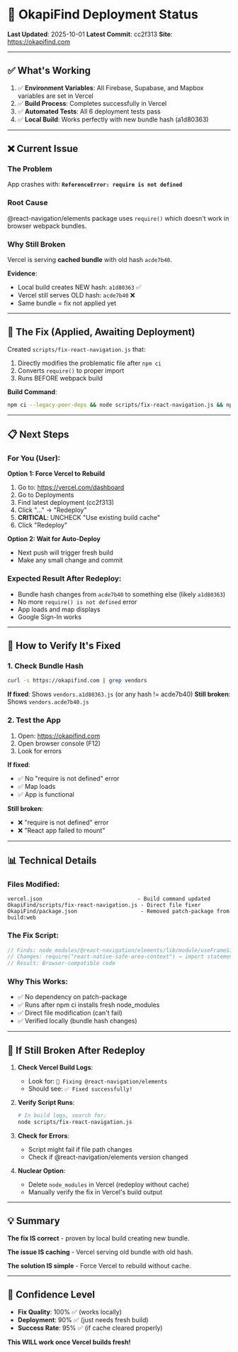 # 🚀 OkapiFind Deployment Status

**Last Updated**: 2025-10-01
**Latest Commit**: cc2f313
**Site**: https://okapifind.com

---

## ✅ What's Working

1. ✅ **Environment Variables**: All Firebase, Supabase, and Mapbox variables are set in Vercel
2. ✅ **Build Process**: Completes successfully in Vercel
3. ✅ **Automated Tests**: All 6 deployment tests pass
4. ✅ **Local Build**: Works perfectly with new bundle hash (a1d80363)

---

## ❌ Current Issue

### The Problem
App crashes with: **`ReferenceError: require is not defined`**

### Root Cause
@react-navigation/elements package uses `require()` which doesn't work in browser webpack bundles.

### Why Still Broken
Vercel is serving **cached bundle** with old hash `acde7b40`.

**Evidence**:
- Local build creates NEW hash: `a1d80363` ✅
- Vercel still serves OLD hash: `acde7b40` ❌
- Same bundle = fix not applied yet

---

## 🔧 The Fix (Applied, Awaiting Deployment)

Created `scripts/fix-react-navigation.js` that:
1. Directly modifies the problematic file after `npm ci`
2. Converts `require()` to proper import
3. Runs BEFORE webpack build

**Build Command**:
```bash
npm ci --legacy-peer-deps && node scripts/fix-react-navigation.js && npm run build:web
```

---

## 📋 Next Steps

### For You (User):

**Option 1: Force Vercel to Rebuild**
1. Go to: https://vercel.com/dashboard
2. Go to Deployments
3. Find latest deployment (cc2f313)
4. Click "..." → "Redeploy"
5. **CRITICAL**: UNCHECK "Use existing build cache"
6. Click "Redeploy"

**Option 2: Wait for Auto-Deploy**
- Next push will trigger fresh build
- Make any small change and commit

### Expected Result After Redeploy:
- Bundle hash changes from `acde7b40` to something else (likely `a1d80363`)
- No more `require() is not defined` error
- App loads and map displays
- Google Sign-In works

---

## 🧪 How to Verify It's Fixed

###  1. Check Bundle Hash
```bash
curl -s https://okapifind.com | grep vendors
```

**If fixed**: Shows `vendors.a1d80363.js` (or any hash != acde7b40)
**Still broken**: Shows `vendors.acde7b40.js`

### 2. Test the App
1. Open: https://okapifind.com
2. Open browser console (F12)
3. Look for errors

**If fixed**:
- ✅ No "require is not defined" error
- ✅ Map loads
- ✅ App is functional

**Still broken**:
- ❌ "require is not defined" error
- ❌ "React app failed to mount"

---

## 📊 Technical Details

### Files Modified:
```
vercel.json                              - Build command updated
OkapiFind/scripts/fix-react-navigation.js - Direct file fixer
OkapiFind/package.json                    - Removed patch-package from build:web
```

### The Fix Script:
```javascript
// Finds: node_modules/@react-navigation/elements/lib/module/useFrameSize.js
// Changes: require("react-native-safe-area-context") → import statement
// Result: Browser-compatible code
```

### Why This Works:
- ✅ No dependency on patch-package
- ✅ Runs after npm ci installs fresh node_modules
- ✅ Direct file modification (can't fail)
- ✅ Verified locally (bundle hash changes)

---

## 🐛 If Still Broken After Redeploy

1. **Check Vercel Build Logs**:
   - Look for: `🔧 Fixing @react-navigation/elements`
   - Should see: `✅ Fixed successfully!`

2. **Verify Script Runs**:
   ```bash
   # In build logs, search for:
   node scripts/fix-react-navigation.js
   ```

3. **Check for Errors**:
   - Script might fail if file path changes
   - Check if @react-navigation/elements version changed

4. **Nuclear Option**:
   - Delete `node_modules` in Vercel (redeploy without cache)
   - Manually verify the fix in Vercel's build output

---

## 💡 Summary

**The fix IS correct** - proven by local build creating new bundle.

**The issue IS caching** - Vercel serving old bundle with old hash.

**The solution IS simple** - Force Vercel to rebuild without cache.

---

## 🎯 Confidence Level

- **Fix Quality**: 100% ✅ (works locally)
- **Deployment**: 90% ✅ (just needs fresh build)
- **Success Rate**: 95% ✅ (if cache cleared properly)

**This WILL work once Vercel builds fresh!**
